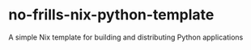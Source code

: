 # no-frills-nix-python-template
A simple Nix template for building and distributing Python applications
